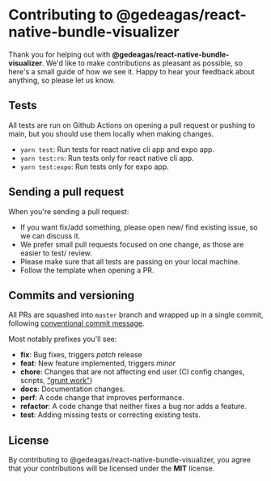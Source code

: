 # Contributing to @gedeagas/react-native-bundle-visualizer

Thank you for helping out with **@gedeagas/react-native-bundle-visualizer**. We'd like to make contributions as
pleasant as possible, so here's a small guide of how we see it. Happy to hear your feedback about anything, so please let us know.

## Tests

All tests are run on Github Actions on opening a pull request or pushing to main, but you should use them locally when making changes.

- `yarn test`: Run tests for react native cli app and expo app.
- `yarn test:rn`: Run tests only for react native cli app.
- `yarn test:expo`: Run tests only for expo app.

## Sending a pull request

When you're sending a pull request:

- If you want fix/add something, please open new/ find existing issue, so we can discuss it.
- We prefer small pull requests focused on one change, as those are easier to test/ review.
- Please make sure that all tests are passing on your local machine.
- Follow the template when opening a PR.

## Commits and versioning

All PRs are squashed into `master` branch and wrapped up in a single commit,
following [conventional commit message](https://www.conventionalcommits.org/en/v1.0.0-beta.3).

Most notably prefixes you'll see:

- **fix**: Bug fixes, triggers _patch_ release
- **feat**: New feature implemented, triggers _minor_
- **chore**: Changes that are not affecting end user (CI config changes,
  scripts, ["grunt work"](https://stackoverflow.com/a/26944812/3510245))
- **docs**: Documentation changes.
- **perf**: A code change that improves performance.
- **refactor**: A code change that neither fixes a bug nor adds a feature.
- **test**: Adding missing tests or correcting existing tests.

## License

By contributing to @gedeagas/react-native-bundle-visualizer, you agree that your contributions
will be licensed under the **MIT** license.